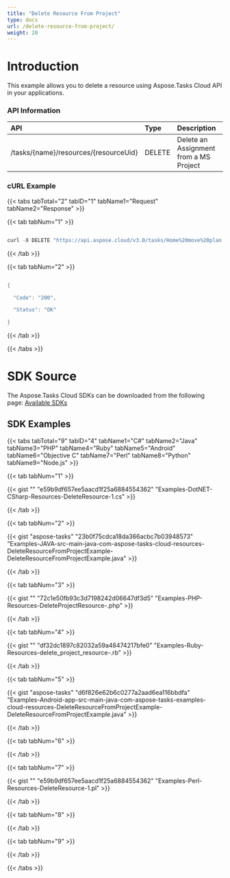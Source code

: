 ```yaml
---
title: "Delete Resource From Project"
type: docs
url: /delete-resource-from-project/
weight: 20
---
```


# **Introduction**
This example allows you to delete a resource using Aspose.Tasks Cloud API in your applications.
### **API Information**

|**API**|**Type**|**Description**|**Resource Link**|
| :- | :- | :- | :- |
|/tasks/{name}/resources/{resourceUid}|DELETE|Delete an Assignment from a MS Project|[DeleteResource](https://apireference.aspose.cloud/tasks/#/TasksResources/DeleteResource)|
### **cURL Example**
{{< tabs tabTotal="2" tabID="1" tabName1="Request" tabName2="Response" >}}

{{< tab tabNum="1" >}}

```java

curl -X DELETE "https://api.aspose.cloud/v3.0/tasks/Home%20move%20plan.mpp/resources/1" -H "accept: application/json" -H "authorization: Bearer eyJhbGciOiJSUzI1NiIsInR5cCI6IkpXVCJ9.eyJuYmYiOjE1NjU4MTM4MzMsImV4cCI6MTU2NTkwMDIzMywiaXNzIjoiaHR0cHM6Ly9hcGkuYXNwb3NlLmNsb3VkIiwiYXVkIjpbImh0dHBzOi8vYXBpLmFzcG9zZS5jbG91ZC9yZXNvdXJjZXMiLCJhcGkucGxhdGZvcm0iLCJhcGkucHJvZHVjdHMiXSwiY2xpZW50X2lkIjoiOWYwYjI2ZDEtMGYxZi00MDNiLTliYTQtMTMzMzk4MGFjNmRiIiwiY2xpZW50X2lkU3J2SWQiOiIiLCJzY29wZSI6WyJhcGkucGxhdGZvcm0iLCJhcGkucHJvZHVjdHMiXX0.i-jvPiyFTxus\_07QqK7tPLNffcFb\_iwyCIFpdL81pCTqWmh5-Bolcj293rgYJoaQeDsLyoCXcQNN9C-BUUb\_xWfOsJNX1zw\_GE-G5J-DOKbuBxJqYC1z2LK3LNxeRgHyK4ubKQktSctiMxDOeMBBge20PRCNvTZHxgagUAQ5Va3KWA43F9F3GaB2AtS09t8IB1ADQThhn6YpP5mBzkiX7gkYU0BGETt2oZ0sZjGFbKUDlTasUc4sWj-rTbsClNoLFYvYJ55jvZW3QefO8hndVsngM8U7Z3jDvuGVlAyBoklwGlADaSR\_u00Of5ybzbfcMWjM8cSS83tJZwQ4fL3xKQ"

```

{{< /tab >}}

{{< tab tabNum="2" >}}

```java

{

  "Code": "200",

  "Status": "OK"

}

```

{{< /tab >}}

{{< /tabs >}}
# **SDK Source**
The Aspose.Tasks Cloud SDKs can be downloaded from the following page: [Available SDKs](/available-sdks/)
## **SDK Examples**
{{< tabs tabTotal="9" tabID="4" tabName1="C#" tabName2="Java" tabName3="PHP" tabName4="Ruby" tabName5="Android" tabName6="Objective C" tabName7="Perl" tabName8="Python" tabName9="Node.js" >}}

{{< tab tabNum="1" >}}

{{< gist "" "e59b9df657ee5aacd1f25a6884554362" "Examples-DotNET-CSharp-Resources-DeleteResource-1.cs" >}}

{{< /tab >}}

{{< tab tabNum="2" >}}

{{< gist "aspose-tasks" "23b0f75cdca18da366acbc7b03948573" "Examples-JAVA-src-main-java-com-aspose-tasks-cloud-resources-DeleteResourceFromProjectExample-DeleteResourceFromProjectExample.java" >}}

{{< /tab >}}

{{< tab tabNum="3" >}}

{{< gist "" "72c1e50fb93c3d7198242d06647df3d5" "Examples-PHP-Resources-DeleteProjectResource-.php" >}}

{{< /tab >}}

{{< tab tabNum="4" >}}

{{< gist "" "df32dc1897c82032a59a48474217bfe0" "Examples-Ruby-Resources-delete\_project\_resource-.rb" >}}

{{< /tab >}}

{{< tab tabNum="5" >}}

{{< gist "aspose-tasks" "d6f826e62b6c0277a2aad6ea116bbdfa" "Examples-Android-app-src-main-java-com-aspose-tasks-examples-cloud-resources-DeleteResourceFromProjectExample-DeleteResourceFromProjectExample.java" >}}

{{< /tab >}}

{{< tab tabNum="6" >}}

{{< /tab >}}

{{< tab tabNum="7" >}}

{{< gist "" "e59b9df657ee5aacd1f25a6884554362" "Examples-Perl-Resources-DeleteResource-1.pl" >}}

{{< /tab >}}

{{< tab tabNum="8" >}}

{{< /tab >}}

{{< tab tabNum="9" >}}

{{< /tab >}}

{{< /tabs >}}
